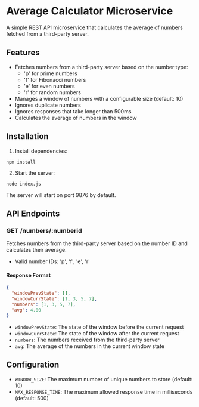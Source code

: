 # Average Calculator Microservice

A simple REST API microservice that calculates the average of numbers fetched from a third-party server.

## Features

- Fetches numbers from a third-party server based on the number type:
  - 'p' for prime numbers
  - 'f' for Fibonacci numbers
  - 'e' for even numbers
  - 'r' for random numbers
- Manages a window of numbers with a configurable size (default: 10)
- Ignores duplicate numbers
- Ignores responses that take longer than 500ms
- Calculates the average of numbers in the window

## Installation

1. Install dependencies:
```
npm install
```

2. Start the server:
```
node index.js
```

The server will start on port 9876 by default.

## API Endpoints

### GET /numbers/:numberid

Fetches numbers from the third-party server based on the number ID and calculates their average.

- Valid number IDs: 'p', 'f', 'e', 'r'

#### Response Format

```json
{
  "windowPrevState": [],
  "windowCurrState": [1, 3, 5, 7],
  "numbers": [1, 3, 5, 7],
  "avg": 4.00
}
```

- `windowPrevState`: The state of the window before the current request
- `windowCurrState`: The state of the window after the current request
- `numbers`: The numbers received from the third-party server
- `avg`: The average of the numbers in the current window state

## Configuration

- `WINDOW_SIZE`: The maximum number of unique numbers to store (default: 10)
- `MAX_RESPONSE_TIME`: The maximum allowed response time in milliseconds (default: 500) 